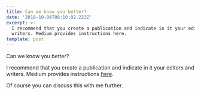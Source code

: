 ```yaml
---
title: Can we know you better?
date: '2018-10-04T08:10:02.223Z'
excerpt: >-
  I recommend that you create a publication and indicate in it your editors and
  writers. Medium provides instructions here.
template: post
---
```

Can we know you better?

I recommend that you create a publication and indicate in it your editors and writers. Medium provides instructions [here](https://help.medium.com/hc/en-us).

Of course you can discuss this with me further.
